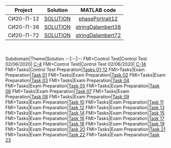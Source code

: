 Project|Solution|MATLAB code
:-:|:-:|:-:
СИ20-П-12|[SOLUTION](https://github.com/andy489/DEA/blob/master/Projects/Project%2012.pdf)|[phasePortrait12](https://github.com/andy489/DEA/blob/master/Projects/Project%2012%20code.m)
СИ20-П-38|[SOLUTION](https://github.com/andy489/DEA/blob/master/Projects/Project%2038.pdf)|[stringDalambert38](https://github.com/andy489/DEA/blob/master/Projects/Project%2038%20code.m)
СИ20-П-72|[SOLUTION](https://github.com/andy489/DEA/blob/master/Projects/Project%2072.pdf)|[stringDalambert72](https://github.com/andy489/DEA/blob/master/Projects/Project%2072%20code.m)

<br><br>
Subdomain|Theme|Solution
:-:|:-:|:-:
FMI>Control Test|Control Test 02/06/2020| [C-4](https://github.com/andy489/DEA/blob/master/FMI/Control%20Test%20C-4%2002:06:2020.pdf)
FMI>Control Test|Control Test 02/06/2020| [C-14](https://github.com/andy489/DEA/blob/master/FMI/Contol%20Test%20C-14%2002:06:2020%20.pdf)
FMI>Tasks|Control Test Preparation|[Tasks 01-12](https://github.com/andy489/DEA/blob/master/Sample%20Control%20Test%20Tasks%20Solutions.pdf)
FMI>Tasks|Exam Preparation|[Task 01](https://github.com/andy489/DEA/blob/master/FMI/Task%2001.pdf)
FMI>Tasks|Exam Preparation|[Task 02](https://github.com/andy489/DEA/blob/master/FMI/Task%2002.pdf)
FMI>Tasks|Exam Preparation|[Task 03](https://github.com/andy489/DEA/blob/master/FMI/Task%2003.pdf)
FMI>Tasks|Exam Preparation|[Task 04](https://github.com/andy489/DEA/blob/master/FMI/Task%2004.pdf)
FMI>Tasks|Exam Preparation|[Task 05](https://github.com/andy489/DEA/blob/master/FMI/Task%2005.pdf)
FMI>Tasks|Exam Preparation|[Task 06](https://github.com/andy489/DEA/blob/master/FMI/Task%2006.pdf)
FMI>Tasks|Exam Preparation|[Task 07](https://github.com/andy489/DEA/blob/master/FMI/Task%2007.pdf)
FMI>Tasks|Exam Preparation|[Task 08](https://github.com/andy489/DEA/blob/master/FMI/Task%2008.pdf)
FMI>Tasks|Exam Preparation|[Task 09](https://github.com/andy489/DEA/blob/master/FMI/Task%2009.pdf)
FMI>Tasks|Exam Preparation|[Task 10](https://github.com/andy489/DEA/blob/master/FMI/Task%2010.pdf)
FMI>Tasks|Exam Preparation|[Task 11](https://github.com/andy489/DEA/blob/master/FMI/Task%2011.pdf)
FMI>Tasks|Exam Preparation|[Task 12](https://github.com/andy489/DEA/blob/master/FMI/Task%2012.pdf)
FMI>Tasks|Exam Preparation|[Task 13](https://github.com/andy489/DEA/blob/master/FMI/Task%2013.pdf)
FMI>Tasks|Exam Preparation|[Task 14](https://github.com/andy489/DEA/blob/master/FMI/Task%2014.pdf)
FMI>Tasks|Exam Preparation|[Task 15](https://github.com/andy489/DEA/blob/master/FMI/Task%2015.pdf)
FMI>Tasks|Exam Preparation|[Task 16](https://github.com/andy489/DEA/blob/master/FMI/Task%2016.pdf)
FMI>Tasks|Exam Preparation|[Task 17](https://github.com/andy489/DEA/blob/master/FMI/Task%2017.pdf)
FMI>Tasks|Exam Preparation|[Task 18](https://github.com/andy489/DEA/blob/master/FMI/Task%2018.pdf)
FMI>Tasks|Exam Preparation|[Task 19](https://github.com/andy489/DEA/blob/master/FMI/Task%2019.pdf)
FMI>Tasks|Exam Preparation|[Task 20](https://github.com/andy489/DEA/blob/master/FMI/Task%2020.pdf)
FMI>Tasks|Exam Preparation|[Task 21](https://github.com/andy489/DEA/blob/master/FMI/Task%2021.pdf)
FMI>Tasks|Exam Preparation|[Task 22](https://github.com/andy489/DEA/blob/master/FMI/Task%2022.pdf)
FMI>Tasks|Exam Preparation|[Task 23](https://github.com/andy489/DEA/blob/master/FMI/Task%2023.pdf)
